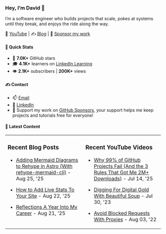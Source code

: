 ### Hey, I’m David 👋

I’m a software engineer who builds projects that scale, pokes at systems until they break, and enjoys the ride along the way.

🎥 [YouTube](https://www.youtube.com/c/DavidTeatherCodes) | ✍️ [Blog](https://dteather.com/blog/) | 💖 [Sponsor my work](https://github.com/sponsors/davidteather)

#### 🚀 Quick Stats
- 🌟 **7.0K+** GitHub stars  
- 🎓 **4.1K+** learners on [LinkedIn Learning](https://www.linkedin.com/learning/instructors/david-teather)  
- 👁️ **2.1K+** subscribers | **200K+** views  

#### ✍️ Contact
- 📫 [Email](mailto:contact.davidteather@gmail.com)  
- 🐧 [LinkedIn](https://www.linkedin.com/in/davidteather/)  
- 💖 Support my work on [GitHub Sponsors](https://github.com/sponsors/davidteather), your support helps me keep projects and tutorials free for everyone!  

#### 📰 Latest Content
<table><tr>

<td valign="top" width="50%">

### Recent Blog Posts

- [Adding Mermaid Diagrams to Rehype in Astro (With rehype-mermaid-cli)](https://dteather.com/blogs/astro-rehype-mermaid-cli/) - Aug 25, &#39;25

- [How to Add Live Stats To Your Site](https://dteather.com/blogs/how-to-add-live-stats-to-your-site/) - Aug 22, &#39;25

- [Reflections A Year Into My Career](https://dteather.com/blogs/reflections-a-year-into-my-career/) - Aug 21, &#39;25

</td>

<td valign="top" width="50%">

### Recent YouTube Videos

- [Why 99% of GitHub Projects Fail (And the 3 Rules That Got Me 2M+ Downloads)](https://www.youtube.com/watch?v=sSZz1qsqeig) - Jul 14, &#39;25

- [Digging For Digital Gold With Beautiful Soup](https://www.youtube.com/watch?v=_Ptvvjm15EA) - Jul 30, &#39;23

- [Avoid Blocked Requests With Proxies](https://www.youtube.com/watch?v=X0FG2JaaWOY) - Aug 03, &#39;22

</td>

</tr></table>